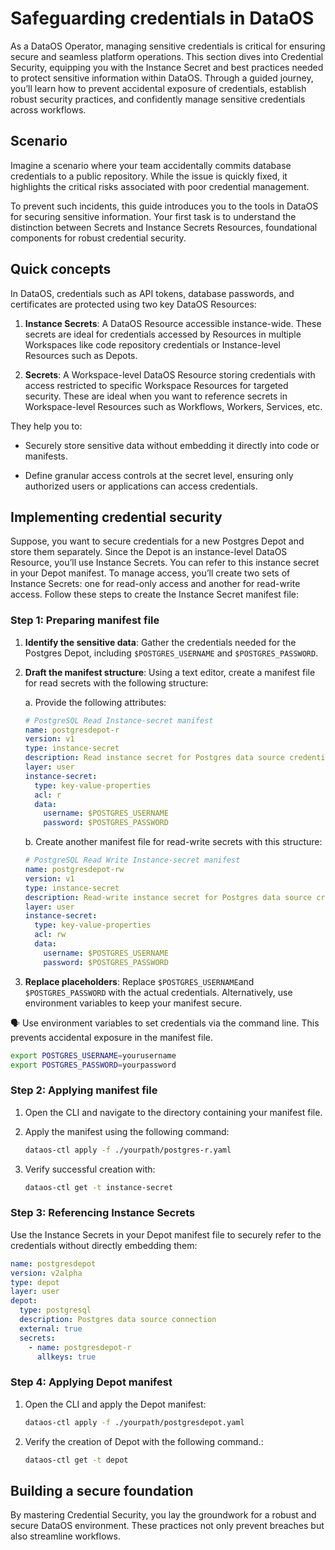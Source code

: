 # Safeguarding credentials in DataOS

As a DataOS Operator, managing sensitive credentials is critical for ensuring secure and seamless platform operations. This section dives into Credential Security, equipping you with the Instance Secret and best practices needed to protect sensitive information within DataOS. Through a guided journey, you’ll learn how to prevent accidental exposure of credentials, establish robust security practices, and confidently manage sensitive credentials across workflows.

## Scenario

Imagine a scenario where your team accidentally commits database credentials to a public repository. While the issue is quickly fixed, it highlights the critical risks associated with poor credential management.

To prevent such incidents, this guide introduces you to the tools in DataOS for securing sensitive information. Your first task is to understand the distinction between Secrets and Instance Secrets Resources, foundational components for robust credential security.

## Quick concepts

In DataOS, credentials such as API tokens, database passwords, and certificates are protected using two key DataOS Resources:

1. **Instance Secrets**: A DataOS Resource accessible instance-wide. These secrets are ideal for credentials accessed by Resources in multiple Workspaces like code repository credentials or Instance-level Resources such as Depots.

2. **Secrets**: A Workspace-level DataOS Resource storing credentials with access restricted to specific Workspace Resources for targeted security. These are ideal when you want to reference secrets in Workspace-level Resources such as Workflows, Workers, Services, etc.

They help you to:

- Securely store sensitive data without embedding it directly into code or manifests.

- Define granular access controls at the secret level, ensuring only authorized users or applications can access credentials.

## Implementing credential security

Suppose, you want to secure credentials for a new Postgres Depot and store them separately. Since the Depot is an instance-level DataOS Resource, you’ll use Instance Secrets. You can refer to this instance secret in your Depot manifest. To manage access, you’ll create two sets of Instance Secrets: one for read-only access and another for read-write access. Follow these steps to create the Instance Secret manifest file:

### **Step 1: Preparing manifest file**

1. **Identify the sensitive data**: Gather the credentials needed for the Postgres Depot, including `$POSTGRES_USERNAME` and `$POSTGRES_PASSWORD`.

2. **Draft the manifest structure**: Using a text editor, create a manifest file for read secrets with the following structure:

      a. Provide the following attributes:

      ```yaml
      # PostgreSQL Read Instance-secret manifest
      name: postgresdepot-r
      version: v1
      type: instance-secret
      description: Read instance secret for Postgres data source credentials
      layer: user
      instance-secret:
        type: key-value-properties
        acl: r
        data:
          username: $POSTGRES_USERNAME
          password: $POSTGRES_PASSWORD

      ```

      b. Create another manifest file for read-write secrets with this structure:

      ```yaml
      # PostgreSQL Read Write Instance-secret manifest
      name: postgresdepot-rw
      version: v1
      type: instance-secret
      description: Read-write instance secret for Postgres data source credentials
      layer: user
      instance-secret:
        type: key-value-properties
        acl: rw
        data:
          username: $POSTGRES_USERNAME
          password: $POSTGRES_PASSWORD

      ```


3. **Replace placeholders**: Replace `$POSTGRES_USERNAME`and `$POSTGRES_PASSWORD` with the actual credentials. Alternatively, use environment variables to keep your manifest secure.


<aside class="callout">
🗣️ Use environment variables to set credentials via the command line. This prevents accidental exposure in the manifest file.

```bash
export POSTGRES_USERNAME=yourusername
export POSTGRES_PASSWORD=yourpassword
```
</aside>

### **Step 2: Applying  manifest file**

1. Open the CLI and navigate to the directory containing your manifest file.

2. Apply the manifest using the following command:

      ```bash
      dataos-ctl apply -f ./yourpath/postgres-r.yaml
      ```

3. Verify successful creation with:

      ```bash
      dataos-ctl get -t instance-secret
      ```

### **Step 3: Referencing Instance Secrets**

Use the Instance Secrets in your Depot manifest file to securely refer to the credentials without directly embedding them:

```yaml
name: postgresdepot
version: v2alpha
type: depot
layer: user
depot:
  type: postgresql
  description: Postgres data source connection
  external: true
  secrets:
    - name: postgresdepot-r
      allkeys: true

```

### **Step 4: Applying Depot manifest**

1. Open the CLI and apply the Depot manifest:

      ```bash
      dataos-ctl apply -f ./yourpath/postgresdepot.yaml
      ```

2. Verify the creation of Depot with the following command.:

      ```bash
      dataos-ctl get -t depot
      ```

## Building a secure foundation

By mastering Credential Security, you lay the groundwork for a robust and secure DataOS environment. These practices not only prevent breaches but also streamline workflows.